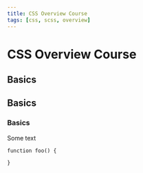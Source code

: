 ```yaml
---
title: CSS Overview Course
tags: [css, scss, overview]
---
```

# CSS Overview Course
## Basics
## Basics
### Basics

Some text

```javascript_editable
function foo() {
    
}
```
